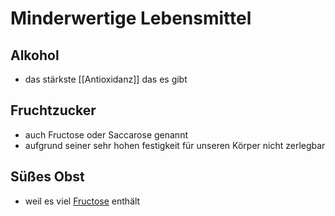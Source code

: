 # Minderwertige Lebensmittel
## Alkohol
- das stärkste [[Antioxidanz]] das es gibt
## Fruchtzucker
- auch Fructose oder Saccarose genannt
- aufgrund seiner sehr hohen festigkeit für unseren Körper nicht zerlegbar

## Süßes Obst
- weil es viel [Fructose](Minderwertige%20Lebensmittel.md#Fruchtzucker) enthält